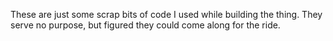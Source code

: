 These are just some scrap bits of code I used while building the thing. They serve no purpose, but figured they could come along for the ride.